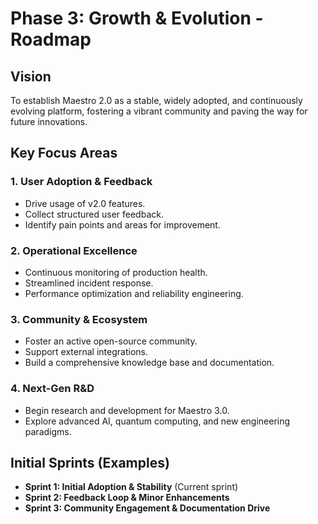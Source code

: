 
# Phase 3: Growth & Evolution - Roadmap

## Vision
To establish Maestro 2.0 as a stable, widely adopted, and continuously evolving platform, fostering a vibrant community and paving the way for future innovations.

## Key Focus Areas

### 1. User Adoption & Feedback
- Drive usage of v2.0 features.
- Collect structured user feedback.
- Identify pain points and areas for improvement.

### 2. Operational Excellence
- Continuous monitoring of production health.
- Streamlined incident response.
- Performance optimization and reliability engineering.

### 3. Community & Ecosystem
- Foster an active open-source community.
- Support external integrations.
- Build a comprehensive knowledge base and documentation.

### 4. Next-Gen R&D
- Begin research and development for Maestro 3.0.
- Explore advanced AI, quantum computing, and new engineering paradigms.

## Initial Sprints (Examples)

- **Sprint 1: Initial Adoption & Stability** (Current sprint)
- **Sprint 2: Feedback Loop & Minor Enhancements**
- **Sprint 3: Community Engagement & Documentation Drive**

